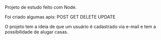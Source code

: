 Projeto de estudo feito com Node.

Foi criado algumas apis:
  POST
  GET
  DELETE
  UPDATE

O projeto tem a ideia de que um usuário é cadastrado via e-mail e tem a possibilidade de alugar casas.
